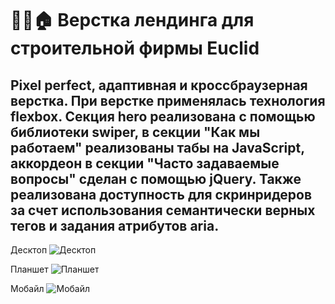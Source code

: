 # 👷‍♂️🏠 Верстка лендинга для строительной фирмы Euclid
## Pixel perfect, адаптивная и кроссбраузерная верстка. При верстке применялась технология flexbox. Секция hero реализована с помощью библиотеки swiper, в секции "Как мы работаем" реализованы табы на JavaScript, аккордеон в секции "Часто задаваемые вопросы" сделан с помощью jQuery. Также реализована доступность для скринридеров за счет использования семантически верных тегов и задания атрибутов aria.

Десктоп
![Десктоп](https://user-images.githubusercontent.com/110754881/221098112-8a613f61-a020-41b2-805a-d9838af17805.png)

Планшет
![Планшет](https://user-images.githubusercontent.com/110754881/221098139-6ff4ccf8-f893-4b0b-b66e-67825e08bc8b.png)

Мобайл
![Мобайл](https://user-images.githubusercontent.com/110754881/221098179-ebf16724-987a-458d-a151-b3a18fde1861.png)
